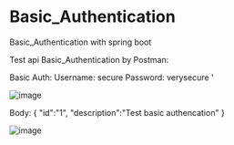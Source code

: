 # Basic_Authentication
Basic_Authentication with spring boot 

Test api Basic_Authentication by Postman:

Basic Auth: 
Username: secure
Password: verysecure
'

![image](https://github.com/thinhotwp1/Basic_Authentication/assets/61654110/a7f70d95-55af-4c79-8161-31df546225f7)



Body: 
{
    "id":"1",
    "description":"Test basic authencation"
}

![image](https://github.com/thinhotwp1/Basic_Authentication/assets/61654110/575b9bc1-c022-4c42-b022-1fdc2d66a906)
